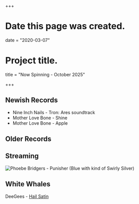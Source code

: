 +++
# Date this page was created.
date = "2020-03-07"

# Project title.
title = "Now Spinning - October 2025"

+++

## Newish Records
* Nine Inch Nails - Tron: Ares soundtrack
* Mother Love Bone - Shine
* Mother Love Bone - Apple


## Older Records



## Streaming



![Phoebe Bridgers - Punisher (Blue with kind of Swirly Silver)](/img/punisher.jpg)

## White Whales

DeeGees - [Hail Satin](https://www.discogs.com/release/19529575-Dee-Gees-2-Foo-Fighters-Hail-Satin)
